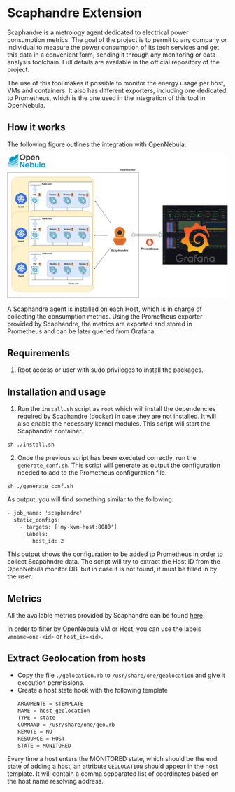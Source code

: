 # Scaphandre Extension

Scaphandre is a metrology agent dedicated to electrical power consumption metrics. The goal of the project is to permit to any company or individual to measure the power consumption of its tech services and get this data in a convenient form, sending it through any monitoring or data analysis toolchain. Full details are available in the official repository of the project.

The use of this tool makes it possible to monitor the energy usage per host, VMs and containers. It also has different exporters, including one dedicated to Prometheus, which is the one used in the integration of this tool in OpenNebula.

## How it works

The following figure outlines the integration with OpenNebula:

![Alt text](images/one-scaphandre.png)

A Scaphandre agent is installed on each Host, which is in charge of collecting the consumption metrics. Using the Prometheus exporter provided by Scaphandre, the metrics are exported and stored in Prometheus and can be later queried from Grafana.

## Requirements

1. Root access or user with sudo privileges to install the packages.

## Installation and usage

1. Run the `install.sh` script as `root` which will install the dependencies required by Scaphandre (docker) in case they are not installed. It will also enable the necessary kernel modules. This script will start the Scaphandre container.

```
sh ./install.sh
```

2. Once the previous script has been executed correctly, run the `generate_conf.sh`. This script will generate as output the configuration needed to add to the Prometheus configuration file.

```
sh ./generate_conf.sh
```

As output, you will find something similar to the following:

```
- job_name: 'scaphandre'
  static_configs:
    - targets: ['my-kvm-host:8080']
      labels:
        host_id: 2
```

This output shows the configuration to be added to Prometheus in order to collect Scapahndre data. The script will try to extract the Host ID from the OpenNebula monitor DB, but in case it is not found, it must be filled in by the user.

## Metrics

All the available metrics provided by Scaphandre can be found [here](https://hubblo-org.github.io/scaphandre-documentation/references/metrics.html).

In order to filter by OpenNebula VM or Host, you can use the labels `vmname=one-<id>` or `host_id=<id>`.

## Extract Geolocation from hosts

- Copy the file `./gelocation.rb` to `/usr/share/one/geolocation` and give it execution permissions.
- Create a host state hook with the following template
  ```
  ARGUMENTS = $TEMPLATE
  NAME = host_geolocation
  TYPE = state
  COMMAND = /usr/share/one/geo.rb
  REMOTE = NO
  RESOURCE = HOST
  STATE = MONITORED
  ```

Every time a host enters the MONITORED state, which should be the end state of adding a host, an attribute `GEOLOCATION` should appear in the host template. It will contain a comma sepparated list of coordinates based on the host name resolving address.


